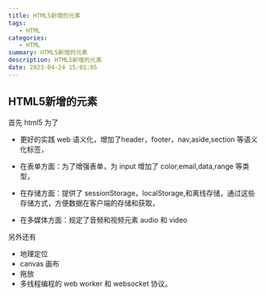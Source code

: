 ```yaml
---
title: HTML5新增的元素
tags: 
   - HTML
categories: 
   - HTML
summary: HTML5新增的元素
description: HTML5新增的元素
date: 2023-04-24 15:01:05
---
```






## HTML5新增的元素



首先 html5 为了

- 更好的实践 web 语义化，增加了header，footer，nav,aside,section 等语义 化标签，

- 在表单方面：为了增强表单，为 input 增加了 color,email,data,range 等类型， 

- 在存储方面：提供了 sessionStorage，localStorage,和离线存储，通过这些存储方式，方便数据在客户端的存储和获取，

- 在多媒体方面：规定了音频和视频元素 audio 和 video

另外还有

- 地理定位
- canvas 画布
- 拖放
- 多线程编程的 web worker 和 websocket 协议。